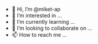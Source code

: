 - 👋 Hi, I’m @miket-ap
- 👀 I’m interested in ...
- 🌱 I’m currently learning ...
- 💞️ I’m looking to collaborate on ...
- 📫 How to reach me ...

<!---
miket-ap/miket-ap is a ✨ special ✨ repository because its `README.md` (this file) appears on your GitHub profile.
You can click the Preview link to take a look at your changes.
--->
